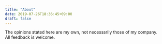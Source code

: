 ```yaml
---
title: "About"
date: 2019-07-26T18:36:45+09:00
draft: false
---
```




The opinions stated here are my own, not necessarily those of my company. 
All feedback is welcome.
